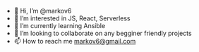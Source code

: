 - 👋 Hi, I’m @markov6
- 👀 I’m interested in JS, React, Serverless
- 🌱 I’m currently learning Ansible
- 💞️ I’m looking to collaborate on any begginer friendly projects
- 📫 How to reach me markov6@gmail.com

<!---
markov6/markov6 is a ✨ special ✨ repository because its `README.md` (this file) appears on your GitHub profile.
You can click the Preview link to take a look at your changes.
--->
